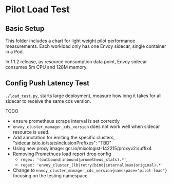 # Pilot Load Test

## Basic Setup

This folder includes a chart for light weight pilot performance measurements. Each workload only has one Envoy sidecar, single
container in a Pod.

In 1.1.2 release, as resource consumption data point,
Envoy sidecar consumes 5m CPU and 128M memory.

## Config Push Latency Test

`./load_test.py`, starts large deployment, measure how long it takes for all
sidecar to receive the same cds version.

TODO
- ensure prometheus scrape interval is set correctly
- `envoy_cluster_manager_cds_version` does not work well when sidecar resource is used.
- Add annotation for emiting the specific clusters, "sidecar.istio.io/statsInclusionPrefixes": "TBD"
- Using new proxy image: gcr.io/mixologist-142215/proxyv2:suffix4
- Removing Promethues load report drop config
  - `regex: '(outbound|inbound|prometheus_stats).*'`,
  - `regex: 'envoy_cluster_(lb|retry|bind|internal|max|original).*'`
- Change to `envoy_cluster_manager_cds_version{namespace="pilot-load"}` focusing on the testing namespace.